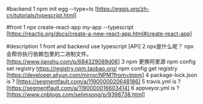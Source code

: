#backend
1 npm init egg --type=ts 
[https://eggjs.org/zh-cn/tutorials/typescript.html]

#front
1 npx create-react-app my-app --typescript
[https://reactjs.org/docs/create-a-new-react-app.html#create-react-app]

#description
1 front and backend use typescript [API]
2 npx是什么呢？ npx 会帮你执行依赖包里的二进制文件。[https://www.jianshu.com/p/684329089d06]
3 npm 更换阿里源 
npm config set registry https://registry.npm.taobao.org/
npm config get registry
[https://developer.aliyun.com/mirror/NPM?from=tnpm]
4 package-lock.json is ? [https://segmentfault.com/a/1190000020648186]
5 travis.yml is ? [https://segmentfault.com/a/1190000016603414]
6 appveyor.yml is ? [https://www.cnblogs.com/selimsong/p/9398738.html]

